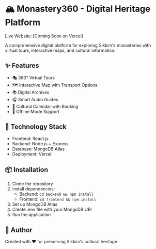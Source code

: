 # 🏔️ Monastery360 - Digital Heritage Platform

Live Website: [Coming Soon on Vercel]

A comprehensive digital platform for exploring Sikkim's monasteries with virtual tours, interactive maps, and cultural information.

## ✨ Features

- 🎭 360° Virtual Tours
- 🗺️ Interactive Map with Transport Options
- 📚 Digital Archives
- 🎧 Smart Audio Guides
- 📅 Cultural Calendar with Booking
- 📱 Offline Mode Support

## 🚀 Technology Stack

- Frontend: React.js
- Backend: Node.js + Express
- Database: MongoDB Atlas
- Deployment: Vercel

## 📦 Installation

1. Clone the repository
2. Install dependencies:
   - Backend: `cd backend && npm install`
   - Frontend: `cd frontend && npm install`
3. Set up MongoDB Atlas
4. Create .env file with your MongoDB URI
5. Run the application

## 👤 Author

Created with ❤️ for preserving Sikkim's cultural heritage